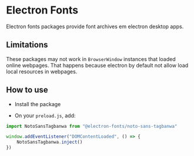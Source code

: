 # Electron Fonts

Electron fonts packages provide font archives em electron desktop apps.

## Limitations

These packages may not work in `BrowserWindow` instances that loaded online webpages. That happens because electron by default not allow load local resources in webpages.

## How to use

* Install the package

* On your `preload.js`, add:

```ts
import NotoSansTagbanwa from "@electron-fonts/noto-sans-tagbanwa"

window.addEventListener("DOMContentLoaded", () => {
    NotoSansTagbanwa.inject()
})
```